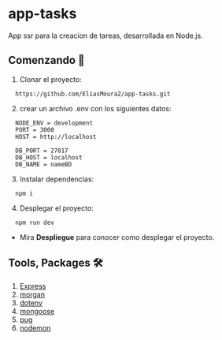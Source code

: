 # app-tasks
App ssr para la creacion de tareas, desarrollada en Node.js.
## Comenzando 🚀
1. Clonar el proyecto: 
```
  https://github.com/EliasMoura2/app-tasks.git
```
2. crear un archivo .env con los siguientes datos:
```
  NODE_ENV = development
  PORT = 3000
  HOST = http://localhost

  DB_PORT = 27017
  DB_HOST = localhost
  DB_NAME = nameBD
```
3. Instalar dependencias:
```
  npm i
```
4. Desplegar el proyecto:
```
  npm run dev
```
- Mira **Despliegue** para conocer como desplegar el proyecto.
## Tools, Packages 🛠️
1. [Express](https://expressjs.com/)
2. [morgan](https://www.npmjs.com/package/morgan)
3. [dotenv](https://www.npmjs.com/package/dotenv)
4. [mongoose](https://mongoosejs.com/)
5. [pug](https://pugjs.org/api/getting-started.html)
6. [nodemon](https://nodemon.io/)
